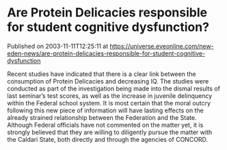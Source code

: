# Are Protein Delicacies responsible for student cognitive dysfunction?
Published on 2003-11-11T12:25:11 at https://universe.eveonline.com/new-eden-news/are-protein-delicacies-responsible-for-student-cognitive-dysfunction

Recent studies have indicated that there is a clear link between the consumption of Protein Delicacies and decreasing IQ. The studies were conducted as part of the investigation being made into the dismal results of last seminar’s test scores, as well as the increase in juvenile delinquency within the Federal school system. It is most certain that the moral outcry following this new piece of information will have lasting effects on the already strained relationship between the Federation and the State. Although Federal officials have not commented on the matter yet, it is strongly believed that they are willing to diligently pursue the matter with the Caldari State, both directly and through the agencies of CONCORD.
